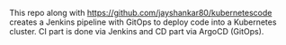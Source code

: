 This repo along with https://github.com/jayshankar80/kubernetescode creates a Jenkins pipeline with GitOps to deploy code into a Kubernetes cluster. CI part is done via Jenkins and CD part via ArgoCD (GitOps).
